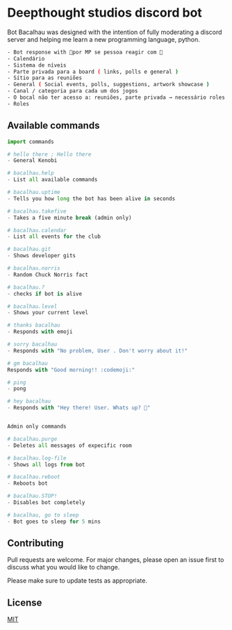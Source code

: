 # Deepthought studios discord bot

Bot Bacalhau was designed with the intention of fully moderating a discord server and helping me learn a new programming language, python.

```bash
- Bot response with 🖕por MP se pessoa reagir com 🖕  
- Calendário
- Sistema de níveis
- Parte privada para a board ( links, polls e general )
- Sítio para as reuniões
- General ( Social events, polls, suggestions, artwork showcase )
- Canal / categoria para cada um dos jogos
- O bocal não ter acesso a: reuniões, parte privada → necessário roles
- Roles
```

## Available commands

```python
import commands

# hello there ; Hello there
- General Kenobi

# bacalhau.help
- List all available commands

# bacalhau.uptime
- Tells you how long the bot has been alive in seconds

# bacalhau.takefive
- Takes a five minute break (admin only)

# bacalhau.calendar
- List all events for the club

# bacalhau.git
- Shows developer gits

# bacalhau.norris
- Random Chuck Norris fact

# bacalhau.?
- checks if bot is alive

# bacalhau.level
- Shows your current level

# thanks bacalhau
- Responds with emoji

# sorry bacalhau
- Responds with "No problem, User . Don't worry about it!"

# gm bacalhau
Responds with "Good morning!! :codemoji:"

# ping
- pong

# hey bacalhau
- Responds with "Hey there! User. Whats up? 👋"


Admin only commands

# bacalhau.purge
- Deletes all messages of expecific room

# bacalhau.log-file
- Shows all logs from bot

# bacalhau.reboot
- Reboots bot

# bacalhau.STOP!
- Disables bot completely

# bacalhau, go to sleep
- Bot goes to sleep for 5 mins
```

## Contributing

Pull requests are welcome. For major changes, please open an issue first
to discuss what you would like to change.

Please make sure to update tests as appropriate.

## License

[MIT](https://choosealicense.com/licenses/mit/)
